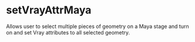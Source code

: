 # setVrayAttrMaya
Allows user to select multiple pieces of geometry on a Maya stage and turn on and set Vray attributes to all selected geometry.
